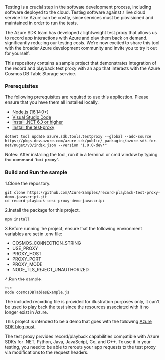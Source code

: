 Testing is a crucial step in the software development process, including software deployed to the cloud. Testing software against a live cloud service like Azure can be costly, since services must be provisioned and maintained in order to run the tests.

The Azure SDK team has developed a lightweight test proxy that allows us to record app interactions with Azure and play them back on demand, significantly reducing our testing costs. We’re now excited to share this tool with the broader Azure development community and invite you to try it out for yourself.

This repository contains a sample project that demonstrates integration
of the record and playback test proxy with an app that interacts with 
the Azure Cosmos DB Table Storage service.

### Prerequisites

The following prerequisites are required to use this application. Please ensure that you have them all installed locally.

- [Node.js (16.14.0+)](https://nodejs.org/en/download/)
- [Visual Studio Code](https://code.visualstudio.com/download)
- [Install .NET 6.0 or higher](https://dotnet.microsoft.com/en-us/download)
- [Install the test-proxy](https://github.com/Azure/azure-sdk-tools/tree/main/tools/test-proxy/Azure.Sdk.Tools.TestProxy#installation)

```
dotnet tool update azure.sdk.tools.testproxy --global --add-source https://pkgs.dev.azure.com/azure-sdk/public/_packaging/azure-sdk-for-net/nuget/v3/index.json --version "1.0.0-dev*"
```

Notes: After installing the tool, run it in a terminal or cmd window by typing the command 'test-proxy'. 

### Build and Run the sample

1.Clone the repository.

```
git clone https://github.com/Azure-Samples/record-playback-test-proxy-demo-javascript.git
cd record-playback-test-proxy-demo-javascript
```

2.Install the package for this project.

```
npm install
```

3.Before running the project, ensure that the following environment variables are set in .env file:

- COSMOS_CONNECTION_STRING
- USE_PROXY
- PROXY_HOST
- PROXY_PORT
- PROXY_MODE
- NODE_TLS_REJECT_UNAUTHORIZED

4.Run the sample.

```
tsc
node cosmosDBTablesExample.js
```

The included recording file is provided for illustration purposes only, it can't be used to play back the test since the resources associated with it no longer exist in Azure.

This project is intended to be a demo that goes with the following [Azure
SDK blog post](https://devblogs.microsoft.com/azure-sdk/level-up-your-cloud-testing-game-with-the-azure-sdk-test-proxy/).

The test proxy provides record/playback capabilities compatible with Azure SDKs for .NET, Python, Java, JavaScript, Go, and C++. To use it in your testing, you need to be able to reroute your app requests to the test proxy via modifications to the request headers.
